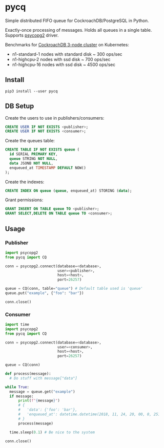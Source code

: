 # pycq
Simple distributed FIFO queue for CockroachDB/PostgreSQL in Python.

Exactly-once processing of messages. Holds all queues in a single table. Supports [psycopg2](https://pypi.org/project/psycopg2/) driver.

Benchmarks for [CockroachDB 3-node cluster](https://www.cockroachlabs.com/docs/stable/orchestrate-cockroachdb-with-kubernetes.html) on Kubernetes:
- n1-standard-1 nodes with standard disk ~ 300 ops/sec
- n1-highcpu-2 nodes with ssd disk ~ 700 ops/sec
- n1-highcpu-16 nodes with ssd disk ~ 4500 ops/sec

## Install
```
pip3 install --user pycq
```

## DB Setup
Create the users to use in publishers/consumers:
```sql
CREATE USER IF NOT EXISTS <publisher>;
CREATE USER IF NOT EXISTS <consumer>;
```
Create the queues table:
```sql
CREATE TABLE IF NOT EXISTS queue (
  id SERIAL PRIMARY KEY,
  queue STRING NOT NULL,
  data JSONB NOT NULL,
  enqueued_at TIMESTAMP DEFAULT NOW()
);
```
Create the indexes:
```sql
CREATE INDEX ON queue (queue, enqueued_at) STORING (data);
```
Grant permissions:
```sql
GRANT INSERT ON TABLE queue TO <publisher>;
GRANT SELECT,DELETE ON TABLE queue TO <consumer>;
```

## Usage
### Publisher
```python
import psycopg2
from pycq import CQ

conn = psycopg2.connect(database=<database>,
                        user=<publisher>,
                        host=<host>,
                        port=26257)

queue = CQ(conn, table="queue") # Default table used is 'queue'
queue.put("example", {"foo": "bar"})

conn.close()
```

### Consumer
```python
import time
import psycopg2
from pycq import CQ

conn = psycopg2.connect(database=<database>,
                        user=<consumer>,
                        host=<host>,
                        port=26257)

queue = CQ(conn)

def process(message):
  # Do stuff with message["data"]

while True:
  message = queue.get("example")
  if message:
      print(f"{message}")
      # {
      #   'data': {'foo': 'bar'},
      #   'enqueued_at': datetime.datetime(2018, 11, 24, 20, 00, 0, 251690)
      # }
      process(message)

  time.sleep(0.1) # Be nice to the system

conn.close()
```
